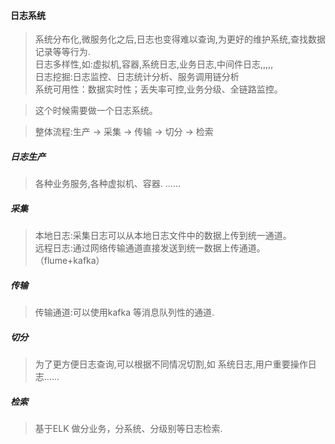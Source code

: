 #### 日志系统

> 系统分布化,微服务化之后,日志也变得难以查询,为更好的维护系统,查找数据记录等等行为.     
> 日志多样性,如:虚拟机,容器,系统日志,业务日志,中间件日志,,,,,           
> 日志挖掘:日志监控、日志统计分析、服务调用链分析       
> 系统可用性：数据实时性；丢失率可控,业务分级、全链路监控。       

> 这个时候需要做一个日志系统。   

> 整体流程:生产 -> 采集 -> 传输 -> 切分 -> 检索  

##### 日志生产

> 各种业务服务,各种虚拟机、容器. ......    

##### 采集

> 本地日志:采集日志可以从本地日志文件中的数据上传到统一通道。      
> 远程日志:通过网络传输通道直接发送到统一数据上传通道。（flume+kafka）   

##### 传输

> 传输通道:可以使用kafka 等消息队列性的通道.   


##### 切分

> 为了更方便日志查询,可以根据不同情况切割,如 系统日志,用户重要操作日志......    


##### 检索

> 基于ELK 做分业务，分系统、分级别等日志检索.   
